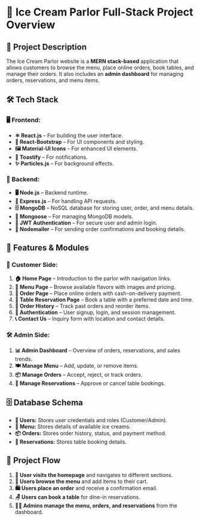 # 🍦 Ice Cream Parlor Full-Stack Project Overview

## 📌 Project Description
The Ice Cream Parlor website is a **MERN stack-based** application that allows customers to browse the menu, place online orders, book tables, and manage their orders. It also includes an **admin dashboard** for managing orders, reservations, and menu items.

## 🛠️ Tech Stack
### **🖥️ Frontend:**
- **⚛️ React.js** – For building the user interface.
- **🎨 React-Bootstrap** – For UI components and styling.
- **🖼️ Material-UI Icons** – For enhanced UI elements.
- **🔔 Toastify** – For notifications.
- **✨ Particles.js** – For background effects.

### **🔧 Backend:**
- **🖥️ Node.js** – Backend runtime.
- **🚀 Express.js** – For handling API requests.
- **🗄️ MongoDB** – NoSQL database for storing user, order, and menu details.
- **📄 Mongoose** – For managing MongoDB models.
- **🔐 JWT Authentication** – For secure user and admin login.
- **📧 Nodemailer** – For sending order confirmations and booking details.

## 🎯 Features & Modules
### **👥 Customer Side:**
1. **🏠 Home Page** – Introduction to the parlor with navigation links.
2. **📜 Menu Page** – Browse available flavors with images and pricing.
3. **🛒 Order Page** – Place online orders with cash-on-delivery payment.
4. **📅 Table Reservation Page** – Book a table with a preferred date and time.
5. **📂 Order History** – Track past orders and reorder items.
6. **🔐 Authentication** – User signup, login, and session management.
7. **📞 Contact Us** – Inquiry form with location and contact details.

### **🛠️ Admin Side:**
1. **📊 Admin Dashboard** – Overview of orders, reservations, and sales trends.
2. **🍽️ Manage Menu** – Add, update, or remove items.
3. **📦 Manage Orders** – Accept, reject, or track orders.
4. **📆 Manage Reservations** – Approve or cancel table bookings.

## 🗄️ Database Schema
- **👤 Users:** Stores user credentials and roles (Customer/Admin).
- **🍨 Menu:** Stores details of available ice creams.
- **📦 Orders:** Stores order history, status, and payment method.
- **📅 Reservations:** Stores table booking details.

## 🔄 Project Flow
1. **👀 User visits the homepage** and navigates to different sections.
2. **🍦 Users browse the menu** and add items to their cart.
3. **🛍️ Users place an order** and receive a confirmation email.
4. **🪑 Users can book a table** for dine-in reservations.
5. **👨‍💼 Admins manage the menu, orders, and reservations** from the dashboard.
